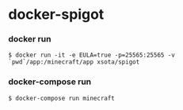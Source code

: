 # docker-spigot

### docker run

```
$ docker run -it -e EULA=true -p=25565:25565 -v `pwd`/app:/minecraft/app xsota/spigot
```

### docker-compose run
```
$ docker-compose run minecraft
```
